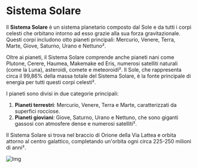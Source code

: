 # Sistema Solare

Il **Sistema Solare** è un sistema planetario composto dal Sole e da tutti i corpi celesti che orbitano intorno ad esso grazie alla sua forza gravitazionale. Questi corpi includono otto pianeti principali: Mercurio, Venere, Terra, Marte, Giove, Saturno, Urano e Nettuno².

Oltre ai pianeti, il Sistema Solare comprende anche pianeti nani come Plutone, Cerere, Haumea, Makemake ed Eris, numerosi satelliti naturali (come la Luna), asteroidi, comete e meteoroidi². Il Sole, che rappresenta circa il 99,86% della massa totale del Sistema Solare, è la fonte principale di energia per tutti questi corpi celesti².

I pianeti sono divisi in due categorie principali:

1. **Pianeti terrestri**: Mercurio, Venere, Terra e Marte, caratterizzati da superfici rocciose.
2. **Pianeti gioviani**: Giove, Saturno, Urano e Nettuno, che sono giganti gassosi con atmosfere dense e numerosi satelliti².

Il Sistema Solare si trova nel braccio di Orione della Via Lattea e orbita attorno al centro galattico, completando un'orbita ogni circa 225-250 milioni di anni².

![Img](./assets/images/Sistema-Solare-1.jpeg)
